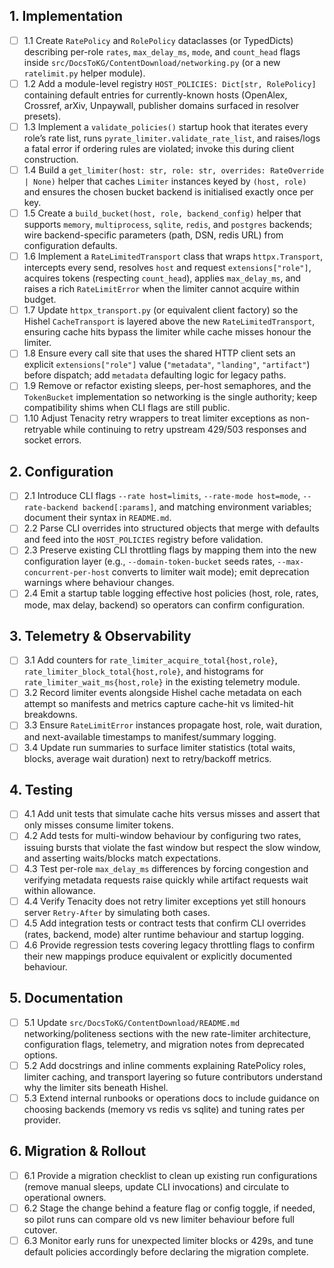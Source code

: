 ## 1. Implementation
- [ ] 1.1 Create `RatePolicy` and `RolePolicy` dataclasses (or TypedDicts) describing per-role `rates`, `max_delay_ms`, `mode`, and `count_head` flags inside `src/DocsToKG/ContentDownload/networking.py` (or a new `ratelimit.py` helper module).
- [ ] 1.2 Add a module-level registry `HOST_POLICIES: Dict[str, RolePolicy]` containing default entries for currently-known hosts (OpenAlex, Crossref, arXiv, Unpaywall, publisher domains surfaced in resolver presets).
- [ ] 1.3 Implement a `validate_policies()` startup hook that iterates every role’s rate list, runs `pyrate_limiter.validate_rate_list`, and raises/logs a fatal error if ordering rules are violated; invoke this during client construction.
- [ ] 1.4 Build a `get_limiter(host: str, role: str, overrides: RateOverride | None)` helper that caches `Limiter` instances keyed by `(host, role)` and ensures the chosen bucket backend is initialised exactly once per key.
- [ ] 1.5 Create a `build_bucket(host, role, backend_config)` helper that supports `memory`, `multiprocess`, `sqlite`, `redis`, and `postgres` backends; wire backend-specific parameters (path, DSN, redis URL) from configuration defaults.
- [ ] 1.6 Implement a `RateLimitedTransport` class that wraps `httpx.Transport`, intercepts every send, resolves `host` and request `extensions["role"]`, acquires tokens (respecting `count_head`), applies `max_delay_ms`, and raises a rich `RateLimitError` when the limiter cannot acquire within budget.
- [ ] 1.7 Update `httpx_transport.py` (or equivalent client factory) so the Hishel `CacheTransport` is layered above the new `RateLimitedTransport`, ensuring cache hits bypass the limiter while cache misses honour the limiter.
- [ ] 1.8 Ensure every call site that uses the shared HTTP client sets an explicit `extensions["role"]` value (`"metadata"`, `"landing"`, `"artifact"`) before dispatch; add `metadata` defaulting logic for legacy paths.
- [ ] 1.9 Remove or refactor existing sleeps, per-host semaphores, and the `TokenBucket` implementation so networking is the single authority; keep compatibility shims when CLI flags are still public.
- [ ] 1.10 Adjust Tenacity retry wrappers to treat limiter exceptions as non-retryable while continuing to retry upstream 429/503 responses and socket errors.

## 2. Configuration
- [ ] 2.1 Introduce CLI flags `--rate host=limits`, `--rate-mode host=mode`, `--rate-backend backend[:params]`, and matching environment variables; document their syntax in `README.md`.
- [ ] 2.2 Parse CLI overrides into structured objects that merge with defaults and feed into the `HOST_POLICIES` registry before validation.
- [ ] 2.3 Preserve existing CLI throttling flags by mapping them into the new configuration layer (e.g., `--domain-token-bucket` seeds rates, `--max-concurrent-per-host` converts to limiter wait mode); emit deprecation warnings where behaviour changes.
- [ ] 2.4 Emit a startup table logging effective host policies (host, role, rates, mode, max delay, backend) so operators can confirm configuration.

## 3. Telemetry & Observability
- [ ] 3.1 Add counters for `rate_limiter_acquire_total{host,role}`, `rate_limiter_block_total{host,role}`, and histograms for `rate_limiter_wait_ms{host,role}` in the existing telemetry module.
- [ ] 3.2 Record limiter events alongside Hishel cache metadata on each attempt so manifests and metrics capture cache-hit vs limited-hit breakdowns.
- [ ] 3.3 Ensure `RateLimitError` instances propagate host, role, wait duration, and next-available timestamps to manifest/summary logging.
- [ ] 3.4 Update run summaries to surface limiter statistics (total waits, blocks, average wait duration) next to retry/backoff metrics.

## 4. Testing
- [ ] 4.1 Add unit tests that simulate cache hits versus misses and assert that only misses consume limiter tokens.
- [ ] 4.2 Add tests for multi-window behaviour by configuring two rates, issuing bursts that violate the fast window but respect the slow window, and asserting waits/blocks match expectations.
- [ ] 4.3 Test per-role `max_delay_ms` differences by forcing congestion and verifying metadata requests raise quickly while artifact requests wait within allowance.
- [ ] 4.4 Verify Tenacity does not retry limiter exceptions yet still honours server `Retry-After` by simulating both cases.
- [ ] 4.5 Add integration tests or contract tests that confirm CLI overrides (rates, backend, mode) alter runtime behaviour and startup logging.
- [ ] 4.6 Provide regression tests covering legacy throttling flags to confirm their new mappings produce equivalent or explicitly documented behaviour.

## 5. Documentation
- [ ] 5.1 Update `src/DocsToKG/ContentDownload/README.md` networking/politeness sections with the new rate-limiter architecture, configuration flags, telemetry, and migration notes from deprecated options.
- [ ] 5.2 Add docstrings and inline comments explaining RatePolicy roles, limiter caching, and transport layering so future contributors understand why the limiter sits beneath Hishel.
- [ ] 5.3 Extend internal runbooks or operations docs to include guidance on choosing backends (memory vs redis vs sqlite) and tuning rates per provider.

## 6. Migration & Rollout
- [ ] 6.1 Provide a migration checklist to clean up existing run configurations (remove manual sleeps, update CLI invocations) and circulate to operational owners.
- [ ] 6.2 Stage the change behind a feature flag or config toggle, if needed, so pilot runs can compare old vs new limiter behaviour before full cutover.
- [ ] 6.3 Monitor early runs for unexpected limiter blocks or 429s, and tune default policies accordingly before declaring the migration complete.
